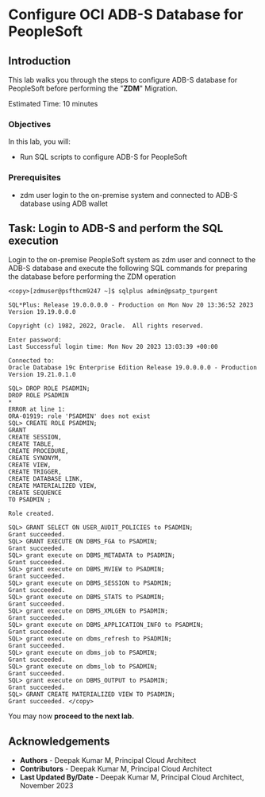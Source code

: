 # Configure OCI ADB-S Database for PeopleSoft

## Introduction

This lab walks you through the steps to configure ADB-S database for PeopleSoft before performing the  "**ZDM**" Migration.

Estimated Time: 10 minutes

### Objectives

In this lab, you will:
* Run SQL scripts to configure ADB-S for PeopleSoft
 

### Prerequisites

* zdm user login to the on-premise system and connected to ADB-S database using ADB wallet


## Task: Login to ADB-S and perform the SQL execution

Login to the on-premise PeopleSoft system as zdm user and connect to the ADB-S database and execute the following SQL commands for preparing the database before performing the ZDM operation

   ```
   <copy>[zdmuser@psfthcm9247 ~]$ sqlplus admin@psatp_tpurgent

   SQL*Plus: Release 19.0.0.0.0 - Production on Mon Nov 20 13:36:52 2023
   Version 19.19.0.0.0

   Copyright (c) 1982, 2022, Oracle.  All rights reserved.

   Enter password:
   Last Successful login time: Mon Nov 20 2023 13:03:39 +00:00

   Connected to:
   Oracle Database 19c Enterprise Edition Release 19.0.0.0.0 - Production
   Version 19.21.0.1.0

   SQL> DROP ROLE PSADMIN;
   DROP ROLE PSADMIN
   *
   ERROR at line 1:
   ORA-01919: role 'PSADMIN' does not exist
   SQL> CREATE ROLE PSADMIN;
   GRANT
   CREATE SESSION,
   CREATE TABLE,
   CREATE PROCEDURE,
   CREATE SYNONYM,
   CREATE VIEW,
   CREATE TRIGGER,
   CREATE DATABASE LINK,
   CREATE MATERIALIZED VIEW,
   CREATE SEQUENCE
   TO PSADMIN ;

   Role created.

   SQL> GRANT SELECT ON USER_AUDIT_POLICIES to PSADMIN;
   Grant succeeded.
   SQL> GRANT EXECUTE ON DBMS_FGA to PSADMIN;
   Grant succeeded.
   SQL> grant execute on DBMS_METADATA to PSADMIN;
   Grant succeeded.
   SQL> grant execute on DBMS_MVIEW to PSADMIN;
   Grant succeeded.
   SQL> grant execute on DBMS_SESSION to PSADMIN;
   Grant succeeded.
   SQL> grant execute on DBMS_STATS to PSADMIN;
   Grant succeeded.
   SQL> grant execute on DBMS_XMLGEN to PSADMIN;
   Grant succeeded.
   SQL> grant execute on DBMS_APPLICATION_INFO to PSADMIN;
   Grant succeeded.
   SQL> grant execute on dbms_refresh to PSADMIN;
   Grant succeeded.
   SQL> grant execute on dbms_job to PSADMIN;
   Grant succeeded.
   SQL> grant execute on dbms_lob to PSADMIN;
   Grant succeeded.
   SQL> grant execute on DBMS_OUTPUT to PSADMIN;
   Grant succeeded.
   SQL> GRANT CREATE MATERIALIZED VIEW TO PSADMIN;
   Grant succeeded. </copy>
   ```

You may now **proceed to the next lab.**

## Acknowledgements
* **Authors** - Deepak Kumar M, Principal Cloud Architect
* **Contributors** - Deepak Kumar M, Principal Cloud Architect
* **Last Updated By/Date** - Deepak Kumar M, Principal Cloud Architect, November 2023


